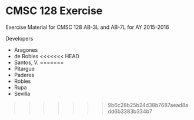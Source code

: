 # CMSC 128 Exercise

Exercise Material for CMSC 128 AB-3L and AB-7L for AY 2015-2016

Developers

* Aragones
* de Robles
<<<<<<< HEAD
* Santos, V.
=======
* Pitargue
* Paderes
* Robles
* Rupa
* Sevilla
>>>>>>> 9b6c28b25b24d38b7687aead8add6b3383b334b7

